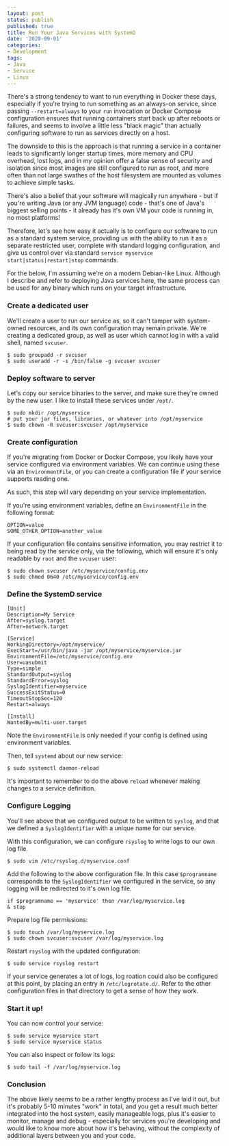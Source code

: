 ```yaml
---
layout: post
status: publish
published: true
title: Run Your Java Services with SystemD 
date: '2020-09-01'
categories:
- Development
tags:
- Java
- Service
- Linux
---
```


There's a strong tendency to want to run everything in Docker these days, 
especially if you're trying to run something as an always-on service, since
passing  `--restart=always` to your `run` invocation or Docker Compose 
configuration ensures that running containers start back up after reboots or
failures, and seems to involve a little less "black magic" than actually 
configuring software to run as services directly on a host.

The downside to this is the approach is that running a service in a container
leads to significantly longer startup times, more memory and CPU overhead, lost
logs, and in my opinion offer a false sense of security and isolation since 
most images are still configured to run as root, and more often than not large
swathes of the host filesystem are mounted as volumes to achieve simple tasks.

There's also a belief that your software will magically run anywhere - but if
you're writing Java (or any JVM language) code - that's one of Java's biggest
selling points - it already has it's own VM your code is running in, no most 
platforms!

Therefore, let's see how easy it actually is to configure our software to run 
as a standard system service, providing us with the ability to run it as a 
separate restricted user, complete with standard logging configuration, and
give us control over via standard `service myservice start|status|restart|stop`
commands.

For the below, I'm assuming we're on a modern Debian-like Linux. Although I
describe and refer to deploying Java services here, the same process can be 
used for any binary which runs on your target infrastructure.

### Create a dedicated user

We'll create a user to run our service as, so it can't tamper with system-owned 
resources, and its own configuration may remain private. We're creating a 
dedicated group, as well as user which cannot log in with a valid shell, named
`svcuser`.

```
$ sudo groupadd -r svcuser
$ sudo useradd -r -s /bin/false -g svcuser svcuser
```

### Deploy software to server

Let's copy our service binaries to the server, and make sure they're owned by
the new user. I like to install these services under `/opt/`.

```
$ sudo mkdir /opt/myservice
# put your jar files, libraries, or whatever into /opt/myservice
$ sudo chown -R svcuser:svcuser /opt/myservice
```

### Create configuration

If you're migrating from Docker or Docker Compose, you likely have your service
configured via environment variables. We can continue using these via an 
`EnvironmentFile`, or you can create a configuration file if your service
supports reading one.

As such, this step will vary depending on your service implementation.

If you're using environment variables, define an `EnvironmentFile` in the 
following format:

```
OPTION=value
SOME_OTHER_OPTION=another_value
```

If your configuration file contains sensitive information, you may restrict it 
to being read by the service only, via the following, which will ensure it's
only readable by `root` and the `svcuser` user:

```
$ sudo chown svcuser /etc/myservice/config.env
$ sudo chmod 0640 /etc/myservice/config.env
```

### Define the SystemD service

```
[Unit]
Description=My Service
After=syslog.target
After=network.target
   
[Service]
WorkingDirectory=/opt/myservice/
ExecStart=/usr/bin/java -jar /opt/myservice/myservice.jar
EnvironmentFile=/etc/myservice/config.env
User=uasubmit
Type=simple
StandardOutput=syslog
StandardError=syslog
SyslogIdentifier=myservice
SuccessExitStatus=0
TimeoutStopSec=120
Restart=always
   
[Install]
WantedBy=multi-user.target
```

Note the `EnvironmentFile` is only needed if your config is defined using 
environment variables.

Then, tell `systemd` about our new service:

```
$ sudo systemctl daemon-reload
```

It's important to remember to do the above `reload` whenever making changes to
a service definition.

### Configure Logging

You'll see above that we configured output to be written to `syslog`, and that
we defined a `SyslogIdentifier` with a unique name for our service.

With this configuration, we can configure `rsyslog` to write logs to our own 
log file. 

```
$ sudo vim /etc/rsyslog.d/myservice.conf
```

Add the following to the above configuration file. In this case `$programname`
corresponds to the `SyslogIdentifier` we configured in the service, so any
logging will be redirected to it's own log file.

```
if $programname == 'myservice' then /var/log/myservice.log
& stop
```

Prepare log file permissions:

```
$ sudo touch /var/log/myservice.log
$ sudo chown svcuser:svcuser /var/log/myservice.log
```

Restart `rsyslog` with the updated configuration:

```
$ sudo service rsyslog restart
```

If your service generates a lot of logs, log roation could also be configured
at this point, by placing an entry in `/etc/logrotate.d/`. Refer to the other
configuration files in that directory to get a sense of how they work.

### Start it up!

You can now control your service:

```
$ sudo service myservice start
$ sudo service myservice status
```

You can also inspect or follow its logs:

```
$ sudo tail -f /var/log/myservice.log
```

### Conclusion

The above likely seems to be a rather lengthy process as I've laid it out, but
it's probably 5-10 minutes "work" in total, and you get a result much better 
integrated into the host system, easily manageable logs, plus it's easier to
monitor, manage and debug - especially for services you're developing and would
like to know more about how it's behaving, without the complexity of additional
layers between you and your code.
